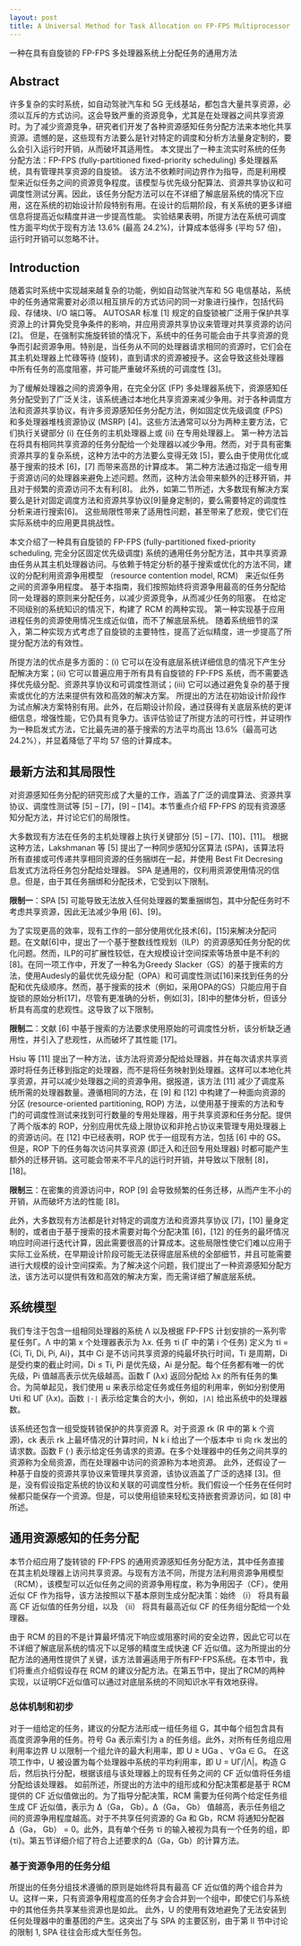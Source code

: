 ```yaml
---
layout: post
title: A Universal Method for Task Allocation on FP-FPS Multiprocessor Systems with Spin Locks
---
```


一种在具有自旋锁的 FP-FPS 多处理器系统上分配任务的通用方法

## Abstract

许多复杂的实时系统，如自动驾驶汽车和 5G 无线基站，都包含大量共享资源，必须以互斥的方式访问。这会导致严重的资源竞争，尤其是在处理器之间共享资源时。为了减少资源竞争，研究者们开发了各种资源感知任务分配方法来本地化共享资源。遗憾的是，这些现有方法要么是针对特定的调度和分析方法量身定制的，要么会引入运行时开销，从而破坏其适用性。
本文提出了一种主流实时系统的任务分配方法：FP-FPS (fully-partitioned fixed-priority scheduling) 多处理器系统，具有管理共享资源的自旋锁。
该方法不依赖时间边界作为指导，而是利用模型来近似任务之间的资源竞争程度。该模型与优先级分配算法、资源共享协议和可调度性测试分离。因此，该任务分配方法可以在不详细了解底层系统的情况下应用，这在系统的初始设计阶段特别有用。在设计的后期阶段，有关系统的更多详细信息将提高近似精度并进一步提高性能。
实验结果表明，所提方法在系统可调度性方面平均优于现有方法 13.6% (最高 24.2%)，计算成本低得多 (平均 57 倍)，运行时开销可以忽略不计。

## Introduction

随着实时系统中实现越来越复杂的功能，例如自动驾驶汽车和 5G 电信基站，系统中的任务通常需要对必须以相互排斥的方式访问的同一对象进行操作，包括代码段、存储块、I/O 端口等。
AUTOSAR 标准 [1] 规定的自旋锁被广泛用于保护共享资源上的计算免受竞争条件的影响，并应用资源共享协议来管理对共享资源的访问 [2]。
但是，在强制实施旋转锁的情况下，系统中的任务可能会由于共享资源的竞争而引起资源争用。特别是，当任务从不同的处理器请求相同的资源时，它们会在其主机处理器上忙碌等待 (旋转)，直到请求的资源被授予。这会导致这些处理器中所有任务的高度阻塞，并可能严重破坏系统的可调度性 [3]。

为了缓解处理器之间的资源争用，在完全分区 (FP) 多处理器系统下，资源感知任务分配受到了广泛关注，该系统通过本地化共享资源来减少争用。对于各种调度方法和资源共享协议，有许多资源感知任务分配方法，例如固定优先级调度 (FPS) 和多处理器堆栈资源协议 (MSRP) [4]。这些方法通常可以分为两种主要方法，它们执行关键部分 (i) 在任务的主机处理器上或 (ii) 在专用处理器上。
第一种方法旨在将具有相同共享资源的任务分配给一个处理器以减少争用。然而，对于具有密集资源共享的复杂系统，这种方法中的方法要么变得无效 [5]，要么由于使用优化或基于搜索的技术 [6]，[7] 而带来高昂的计算成本。
第二种方法通过指定一组专用于资源访问的处理器来避免上述问题。然而，这种方法会带来额外的迁移开销，并且对于频繁的资源访问不太有利[8]。
此外，如第二节所述，大多数现有解决方案要么是针对固定调度方法和资源共享协议[9]量身定制的，要么需要特定的调度性分析来进行搜索[6]。
这些局限性带来了适用性问题，甚至带来了悲观，使它们在实际系统中的应用更具挑战性。

本文介绍了一种具有自旋锁的 FP-FPS (fully-partitioned fixed-priority scheduling, 完全分区固定优先级调度) 系统的通用任务分配方法，其中共享资源由任务从其主机处理器访问。与依赖于特定分析的基于搜索或优化的方法不同，建议的分配利用资源争用模型 （resource contention model, RCM） 来近似任务之间的资源争用程度。
基于本指南，我们按照始终将资源争用最高的任务分配给同一处理器的原则来分配任务，以减少资源竞争，从而减少任务的阻塞。
在给定不同级别的系统知识的情况下，构建了 RCM 的两种实现。
第一种实现基于应用进程任务的资源使用情况生成近似值，而不了解底层系统。
随着系统细节的深入，第二种实现方式考虑了自旋锁的主要特性，提高了近似精度，进一步提高了所提分配方法的有效性。

所提方法的优点是多方面的：(i) 它可以在没有底层系统详细信息的情况下产生分配解决方案；(ii) 它可以普遍应用于所有具有自旋锁的 FP-FPS 系统，而不需要选择优先级分配、资源共享协议和可调度性测试；(iii) 它可以通过避免复杂的基于搜索或优化的方法来提供有效和高效的解决方案。
所提出的方法在初始设计阶段作为试点解决方案特别有用。此外，在后期设计阶段，通过获得有关底层系统的更详细信息，增强性能，它仍具有竞争力。该评估验证了所提方法的可行性，并证明作为一种启发式方法，它比最先进的基于搜索的方法平均高出 13.6%（最高可达 24.2%），并显着降低了平均 57 倍的计算成本。

## 最新方法和其局限性

对资源感知任务分配的研究形成了大量的工作，涵盖了广泛的调度算法、资源共享协议、调度性测试等 [5] – [7]，[9] – [14]。本节重点介绍 FP-FPS 的现有资源感知分配方法，并讨论它们的局限性。

大多数现有方法在任务的主机处理器上执行关键部分 [5] – [7]、[10]、[11]。
根据这种方法，Lakshmanan 等 [5] 提出了一种同步感知分区算法 (SPA)，该算法将所有直接或可传递共享相同资源的任务捆绑在一起，并使用 Best Fit Decresing 启发式方法将任务包分配给处理器。
SPA 是通用的，仅利用资源使用情况的信息。但是，由于其任务捆绑和分配技术，它受到以下限制。

**限制一**：SPA [5] 可能导致无法放入任何处理器的繁重捆绑包，其中分配任务时不考虑共享资源，因此无法减少争用 [6]、[9]。

为了实现更高的效率，现有工作的一部分使用优化技术[6]，[15]来解决分配问题。在文献[6]中，提出了一个基于整数线性规划（ILP）的资源感知任务分配的优化问题。然而，ILP的可扩展性较低，在大规模设计空间探索等场景中是不利的[8]。在同一项工作中，开发了一种名为Greedy Slacker（GS）的基于搜索的方法，使用Audesly的最优优先级分配（OPA）和可调度性测试[16]来找到任务的分配和优先级顺序。然而，基于搜索的技术（例如，采用OPA的GS）只能应用于自旋锁的原始分析[17]，尽管有更准确的分析，例如[3]，[8]中的整体分析，但该分析具有高度的悲观性。这导致了以下限制。

**限制二**：文献 [6] 中基于搜索的方法要求使用原始的可调度性分析，该分析缺乏通用性，并引入了悲观性，从而破坏了其性能 [17]。

Hsiu 等 [11] 提出了一种方法，该方法将资源分配给处理器，并在每次请求共享资源时将任务迁移到指定的处理器，而不是将任务映射到处理器。这样可以本地化共享资源，并可以减少处理器之间的资源争用。据报道，该方法 [11] 减少了调度系统所需的处理器数量。遵循相同的方法，在 [9] 和 [12] 中构建了一种面向资源的分区 (resource-oriented partitioning, ROP) 方法，以使用基于搜索的方法和专门的可调度性测试来找到可行数量的专用处理器，用于共享资源和任务分配。提供了两个版本的 ROP，分别应用优先级上限协议和非抢占协议来管理专用处理器上的资源访问。在 [12] 中已经表明，ROP 优于一组现有方法，包括 [6] 中的 GS。但是，ROP 下的任务每次访问共享资源 (即迁入和迁回专用处理器) 时都可能产生额外的迁移开销。这可能会带来不平凡的运行时开销，并导致以下限制 [8]，[18]。

**限制三**：在密集的资源访问中，ROP [9] 会导致频繁的任务迁移，从而产生不小的开销，从而破坏方法的性能 [8]。

此外，大多数现有方法都是针对特定的调度方法和资源共享协议 [7]，[10] 量身定制的，或者由于基于搜索的技术需要对每个分配决策 [6]，[12] 的任务的最坏情况响应时间进行迭代计算，因此需要很高的计算成本。这些局限性使它们难以应用于实际工业系统，在早期设计阶段可能无法获得底层系统的全部细节，并且可能需要进行大规模的设计空间探索。为了解决这个问题，我们提出了一种资源感知分配方法，该方法可以提供有效和高效的解决方案，而无需详细了解底层系统。

## 系统模型

我们专注于包含一组相同处理器的系统 Λ 以及根据 FP-FPS 计划安排的一系列零星任务Γ。Λ 中的第 x 个处理器表示为 λx. 任务 τi (Γ 中的第 i 个任务) 定义为 τi = {Ci, Ti, Di, Pi, Ai}，其中 Ci 是不访问共享资源的纯最坏执行时间，Ti 是周期，Di 是受约束的截止时间，Di ≤ Ti, Pi 是优先级，Ai 是分配。每个任务都有唯一的优先级，Pi 值越高表示优先级越高。函数 Γ (λx) 返回分配给 λx 的所有任务的集合。为简单起见，我们使用 u 来表示给定任务或任务组的利用率，例如分别使用 Uτi 和 UΓ (λx)。函数 `|·|` 表示给定集合的大小，例如，`|Λ|` 给出系统中的处理器数。

该系统还包含一组受旋转锁保护的共享资源 R。对于资源 rk (R 中的第 k 个资源)，ck 表示 rk 上最坏情况的计算时间，N k i 给出了一个版本中 τi 向 rk 发出的请求数。函数 F (·) 表示给定任务请求的资源。在多个处理器中的任务之间共享的资源称为全局资源，而在处理器中访问的资源称为本地资源。
此外，还假设了一种基于自旋的资源共享协议来管理共享资源，该协议涵盖了广泛的选择 [3]。但是，没有假设指定系统的协议和关联的可调度性分析。我们假设一个任务在任何时候都只能保存一个资源。但是，可以使用组锁来轻松支持嵌套资源访问，如 [8] 中所述。

## 通用资源感知的任务分配

本节介绍应用了旋转锁的 FP-FPS 的通用资源感知任务分配方法，其中任务直接在其主机处理器上访问共享资源。与现有方法不同，所提方法利用资源争用模型（RCM），该模型可以近似任务之间的资源争用程度，称为争用因子（CF）。使用近似 CF 作为指导，该方法按照以下基本原则生成分配决策：始终 （i） 将具有最高 CF 近似值的任务分组，以及 （ii） 将具有最高近似 CF 的任务组分配给一个处理器。

由于 RCM 的目的不是计算最坏情况下响应或阻塞时间的安全边界，因此它可以在不详细了解底层系统的情况下以足够的精度生成快速 CF 近似值。这为所提出的分配方法的通用性提供了关键，该方法普遍适用于所有FP-FPS系统。在本节中，我们将重点介绍假设存在 RCM 的建议分配方法。在第五节中，提出了RCM的两种实现，以证明CF近似值可以通过对底层系统的不同知识水平有效地获得。

### 总体机制和初步

对于一组给定的任务，建议的分配方法形成一组任务组 G，其中每个组包含具有高度资源争用的任务。符号 Ga 表示索引为 a 的任务组。此外，对所有任务组应用利用率边界 U 以限制一个组允许的最大利用率，即 U ≥ UGa 、∀Ga ∈ G。
在这项工作中，U 被设置为每个处理器中系统的平均利用率，即 U = UΓ/|Λ|。构造 G 后，然后执行分配，根据该组与该处理器上的现有任务之间的 CF 近似值将任务组分配给该处理器。
如前所述，所提出的方法中的组形成和分配决策都是基于 RCM 提供的 CF 近似值做出的。为了指导分配决策，RCM 需要为任何两个给定任务组生成 CF 近似值，表示为 ∆（Ga， Gb）。∆（Ga， Gb） 值越高，表示任务组之间的资源争用程度越高。对于不共享任何资源的 Ga 和 Gb，RCM 将通知分配器 ∆（Ga， Gb） = 0。此外，具有单个任务 τi 的输入被视为具有一个任务的组，即 {τi}。第五节详细介绍了符合上述要求的∆（Ga，Gb）的计算方法。

### 基于资源争用的任务分组

所提出的任务分组技术遵循的原则是始终将具有最高 CF 近似值的两个组合并为 U。这样一来，只有资源争用程度高的任务才会合并到一个组中，即使它们与系统中的其他任务共享某些资源也是如此。
此外，U 的使用有效地避免了无法安装到任何处理器中的重基团的产生。这突出了与 SPA 的主要区别，由于第 II 节中讨论的限制 1, SPA 往往会形成大型任务包。

